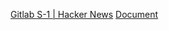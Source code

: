 
[Gitlab S-1 | Hacker News](https://news.ycombinator.com/item?id=28568101)
[Document](https://www.sec.gov/Archives/edgar/data/1653482/000162828021018818/gitlab-sx1.htm)
